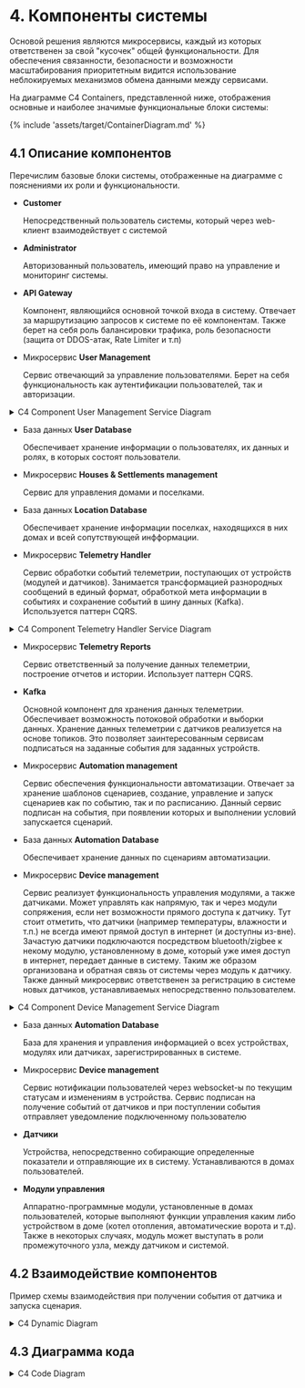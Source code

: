 # 4. Компоненты системы

Основой решения являются микросервисы, каждый из которых ответственен за свой "кусочек" общей функциональности. 
Для обеспечения связанности, безопасности и возможности масштабирования приоритетным видится использование неблокируемых
механизмов обмена данными между сервисами.

На диаграмме C4 Containers, представленной ниже, отображения основные и наиболее значимые функциональные блоки системы:  

{% include 'assets/target/ContainerDiagram.md' %}

## 4.1 Описание компонентов

Перечислим базовые блоки системы, отображенные на диаграмме с пояснениями их роли и функциональности.

* **Customer** 

    Непосредственный пользователь системы, который через web-клиент взаимодействует с системой

* **Administrator** 

    Авторизованный пользователь, имеющий право на управление и мониторинг системы.

* **API Gateway**

    Компонент, являющийся основной точкой входа в систему. Отвечает за маршрутизацию запросов к системе по её компонентам. 
    Также берет на себя роль балансировки трафика, роль безопасности (защита от DDOS-атак, Rate Limiter и т.п)

* Микросервис **User Management** 

    Сервис отвечающий за управление пользователями. Берет на себя функциональность как аутентификации пользователей, так и авторизации.

<details>
  <summary>C4 Component User Management Service Diagram</summary>
    {% include 'assets/target/UserManageCompDiagram.md' %}
</details>

* База данных **User Database**

    Обеспечивает хранение информации о пользователях, их данных и ролях, в которых состоят пользователи.

* Микросервис **Houses & Settlements management**

    Сервис для управления домами и поселками.

* База данных **Location Database**

    Обеспечивает хранение информации поселках, находящихся в них домах и всей сопутствующей инфформации. 

* Микросервис **Telemetry Handler**

    Сервис обработки событий телеметрии, поступающих от устройств (модулей и датчиков). 
    Занимается трансформацией разнородных сообщений в единый формат, обработкой мета информации в событиях и сохранение событий в шину данных (Kafka).
    Используется паттерн CQRS.

<details>
  <summary>C4 Component Telemetry Handler Service Diagram</summary>
    {% include 'assets/target/TelemetryHandlerCompDiagram.md' %}
</details>

* Микросервис **Telemetry Reports**

    Сервис ответственный за получение данных телеметрии, построение отчетов и истории. Использует паттерн CQRS.

* **Kafka**

    Основной компонент для хранения данных телеметрии. Обеспечивает возможность потоковой обработки и выборки данных. Хранение данных телеметрии с датчиков 
    реализуется на основе топиков. Это позволяет заинтересованным сервисам подписаться на заданные события для заданных устройств.

* Микросервис **Automation management**

    Сервис обеспечения функциональности автоматизации. Отвечает за хранение шаблонов сценариев, создание, управление и запуск сценариев как по событию, так и по расписанию. 
    Данный сервис подписан на события, при появлении которых и выполнении условий запускается сценарий. 

* База данных **Automation Database**

    Обеспечивает хранение данных по сценариям автоматизации.

* Микросервис **Device management**

    Сервис реализует функциональность управления модулями, а также датчиками. Может управлять как напрямую, так и через модули сопряжения, если нет возможности прямого доступа к датчику.
    Тут стоит отметить, что датчики (например температуры, влажности и т.п.) не всегда имеют прямой доступ в интернет (и доступны из-вне). Зачастую датчики подключаются посредством bluetooth/zigbee к 
    некому модулю, установленному в доме, который уже имея доступ в интернет, передает данные в систему. Таким же образом организована и обратная связь от системы через модуль к датчику.
    Также данный микросервис ответственен за регистрацию в системе новых датчиков, устанавливаемых непосредственно пользователем.

<details>
  <summary>C4 Component Device Management Service Diagram</summary>
    {% include 'assets/target/DeviceManagementCompDiagram.md' %}
</details>

* База данных **Automation Database**

    База для хранения и управления информацией о всех устройствах, модулях или датчиках, зарегистрированных в системе.

* Микросервис **Device management**

    Сервис нотификации пользователей через websocket-ы по текущим статусам и изменениям в устройства.
    Сервис подписан на получение событий от датчиков и при поступлении события отправляет уведомление подключенному пользователю

* **Датчики**

    Устройства, непосредственно собирающие определенные показатели и отправляющие их в систему. Устанавливаются в домах пользователей.

*  **Модули управления**

    Аппаратно-программные модули, установленные в домах пользователей, которые выполняют функции управления каким либо устройством в доме (котел отопления, автоматические ворота и т.д).
    Также в некоторых случаях, модуль может выступать в роли промежуточного узла, между датчиком и системой.

## 4.2 Взаимодействие компонентов

Пример схемы взаимодействия при получении события от датчика и запуска сценария.

<details>
  <summary>C4 Dynamic Diagram</summary>
    {% include 'assets/target/DynamicDiagram.md' %}
</details>

## 4.3 Диаграмма кода

<details>
  <summary>C4 Code Diagram</summary>
    {% include 'assets/target/CodeDiagram.md' %}
</details>


